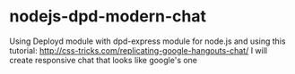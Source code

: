 # nodejs-dpd-modern-chat
Using Deployd module with dpd-express module for node.js and using this tutorial: http://css-tricks.com/replicating-google-hangouts-chat/ I will create responsive chat that looks like google's one
